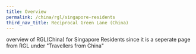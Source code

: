 ```yaml
---
title: Overview
permalink: /china/rgl/singapore-residents
third_nav_title: Reciprocal Green Lane (China)
---
```


overview of RGL(China) for Singapore Residents since it is a seperate page from RGL under "Travellers from China"
